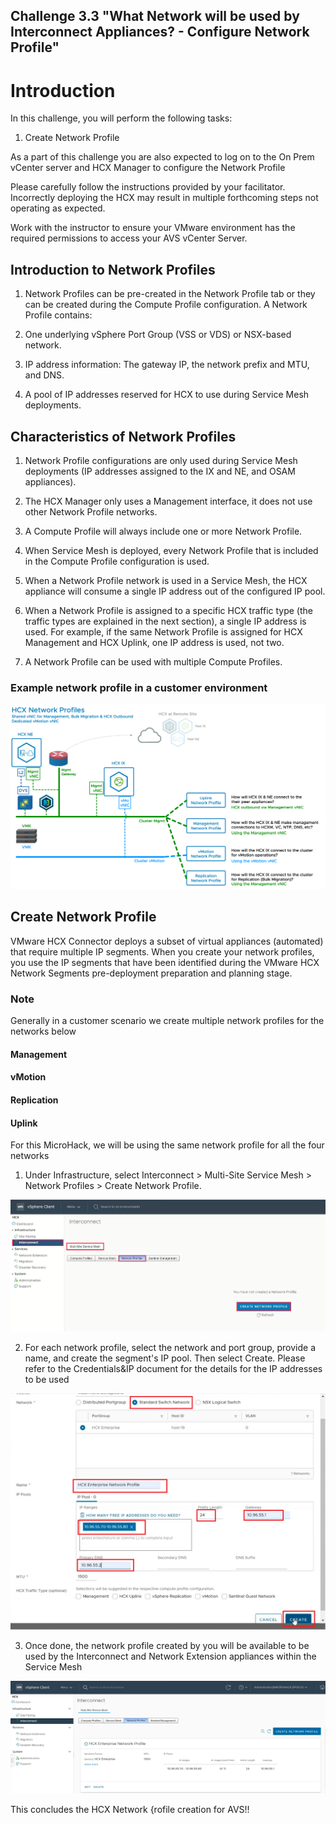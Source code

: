 Challenge 3.3
"What Network will be used by Interconnect Appliances? - Configure Network Profile"
---

# Introduction

In this challenge, you will perform the following tasks:

1.	Create Network Profile

As a part of this challenge you are also expected to log on to the On Prem vCenter server and HCX Manager to configure the Network Profile

Please carefully follow the instructions provided by your facilitator. Incorrectly deploying the HCX may result in multiple forthcoming steps not operating as expected.

Work with the instructor to ensure your VMware environment has the required permissions to access your AVS vCenter Server.

## Introduction to Network Profiles

1. Network Profiles can be pre-created in the Network Profile tab or they can be created during the Compute Profile configuration. A Network Profile contains:

2. One underlying vSphere Port Group (VSS or VDS) or NSX-based network.

3. IP address information: The gateway IP, the network prefix and MTU, and DNS.

4. A pool of IP addresses reserved for HCX to use during Service Mesh deployments.

## Characteristics of Network Profiles

1. Network Profile configurations are only used during Service Mesh deployments (IP addresses assigned to the IX and NE, and OSAM appliances).

2. The HCX Manager only uses a Management interface, it does not use other Network Profile networks.

3. A Compute Profile will always include one or more Network Profile.

4. When Service Mesh is deployed, every Network Profile that is included in the Compute Profile configuration is used.

5. When a Network Profile network is used in a Service Mesh, the HCX appliance will consume a single IP address out of the configured IP pool.

6. When a Network Profile is assigned to a specific HCX traffic type (the traffic types are explained in the next section), a single IP address is used. For example, if the same Network Profile is assigned for HCX Management and HCX Uplink, one IP address is used, not two.

7. A Network Profile can be used with multiple Compute Profiles.

### Example network profile in a customer environment

![](/Images/HCX/HCXNetworkProfileImage.png)

## Create Network Profile

VMware HCX Connector deploys a subset of virtual appliances (automated) that require multiple IP segments. When you create your network profiles, you use the IP segments that have been identified during the VMware HCX Network Segments pre-deployment preparation and planning stage.

### Note

Generally in a customer scenario we create multiple network profiles for the networks below

#### Management	
#### vMotion
#### Replication
#### Uplink


For this MicroHack, we will be using the same network profile for all the four networks

1.	Under Infrastructure, select Interconnect > Multi-Site Service Mesh > Network Profiles > Create Network Profile.

![](/Images/HCX/HCX_image18.png)

2.	For each network profile, select the network and port group, provide a name, and create the segment's IP pool. Then select Create. Please refer to the Credentials&IP document for the details for the IP addresses to be used
 
![](/Images/HCX/HCX_image19.png)

3.	Once done, the network profile created by you will be available to be used by the Interconnect and Network Extension appliances within the Service Mesh

![](/Images/HCX/HCX_image20.png)

This concludes the HCX Network {rofile creation for AVS!!



